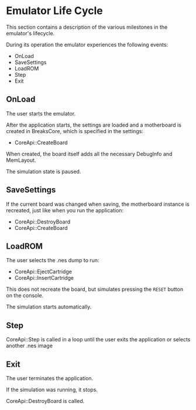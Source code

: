 # Emulator Life Cycle

This section contains a description of the various milestones in the emulator's lifecycle.

During its operation the emulator experiences the following events:
- OnLoad
- SaveSettings
- LoadROM
- Step
- Exit

## OnLoad

The user starts the emulator.

After the application starts, the settings are loaded and a motherboard is created in BreaksCore, which is specified in the settings:
- CoreApi::CreateBoard

When created, the board itself adds all the necessary DebugInfo and MemLayout.

The simulation state is paused.

## SaveSettings

If the current board was changed when saving, the motherboard instance is recreated, just like when you run the application:
- CoreApi::DestroyBoard
- CoreApi::CreateBoard

## LoadROM

The user selects the .nes dump to run:
- CoreApi::EjectCartridge
- CoreApi::InsertCartridge

This does not recreate the board, but simulates pressing the `RESET` button on the console.

The simulation starts automatically.

## Step

CoreApi::Step is called in a loop until the user exits the application or selects another .nes image

## Exit

The user terminates the application.

If the simulation was running, it stops.

CoreApi::DestroyBoard is called.
